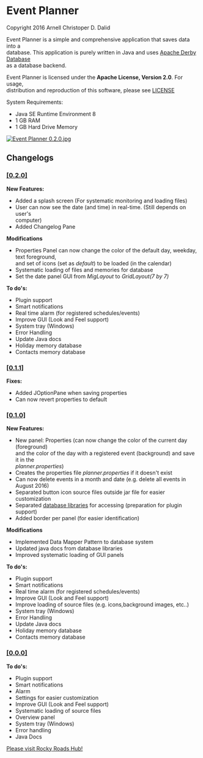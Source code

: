 # Event Planner
Copyright 2016 Arnell Christoper D. Dalid  

Event Planner is a simple and comprehensive application that saves data into a  
database. This application is purely written in Java and uses [Apache Derby Database](https://db.apache.org/derby/)  
as a database backend.  

Event Planner is licensed under the **Apache License, Version 2.0**. For usage,  
distribution and reproduction of this software, please see [LICENSE](http://www.apache.org/licenses/LICENSE-2.0)  

System Requirements:  
- Java SE Runtime Environment 8  
- 1 GB RAM  
- 1 GB Hard Drive Memory

[![Event Planner 0.2.0.jpg](https://s5.postimg.org/5msv9kcg7/Event_Planner_0_2_0.jpg)](https://postimg.org/image/ehtpk318j/)

## Changelogs  
  
### [\[0.2.0\]](https://github.com/rockyroadshub/event-planner/releases/tag/0.2.0)  
  
**New Features:**  
  
- Added a splash screen (For systematic monitoring and loading files)  
- User can now see the date (and time) in real-time. (Still depends on user's  
computer)  
- Added Changelog Pane  
  
**Modifications**  
  
- Properties Panel can now change the color of the default day, weekday, text foreground,  
and set of icons (set as _default_) to be loaded (in the calendar)  
- Systematic loading of files and memories for database  
- Set the date panel GUI from _MigLayout_ to _GridLayout(7 by 7)_  
  
**To do's:**  

- Plugin support  
- Smart notifications  
- Real time alarm (for registered schedules/events)  
- Improve GUI (Look and Feel support)  
- System tray (Windows)  
- Error Handling  
- Update Java docs  
- Holiday memory database  
- Contacts memory database  

### [\[0.1.1\]](https://github.com/rockyroadshub/event-planner/releases/tag/0.1.1)  

**Fixes:**  

- Added JOptionPane when saving properties  
- Can now revert properties to default  


### [\[0.1.0\]](https://github.com/rockyroadshub/event-planner/releases/tag/0.1.0)  
  
**New Features:**  

- New panel: Properties (can now change the color of the current day (foreground)  
and the color of the day with a registered event (background) and save it in the  
_planner.properties_)  
- Creates the properties file _planner.properties_ if it doesn't exist  
- Can now delete events in a month and date (e.g. delete all events in August 2016)  
- Separated button icon source files outside jar file for easier customization  
- Separated [database libraries](https://github.com/rockyroadshub/planner-core) for accessing (preparation for plugin support)  
- Added border per panel (for easier identification)  

**Modifications**  

- Implemented Data Mapper Pattern to database system  
- Updated java docs from database libraries  
- Improved systematic loading of GUI panels   

**To do's:**  

- Plugin support  
- Smart notifications  
- Real time alarm (for registered schedules/events)  
- Improve GUI (Look and Feel support)  
- Improve loading of source files (e.g. icons,background images, etc..)  
- System tray (Windows)  
- Error Handling  
- Update Java docs  
- Holiday memory database  
- Contacts memory database  


### [\[0.0.0\]](https://github.com/rockyroadshub/event-planner/releases/tag/0.0.0)  
  
**To do's:**  

- Plugin support  
- Smart notifications  
- Alarm  
- Settings for easier customization  
- Improve GUI (Look and Feel support)  
- Systematic loading of source files  
- Overview panel  
- System tray (Windows)  
- Error handling  
- Java Docs  

[Please visit Rocky Roads Hub!](https://rockyroadshub.wordpress.com)
